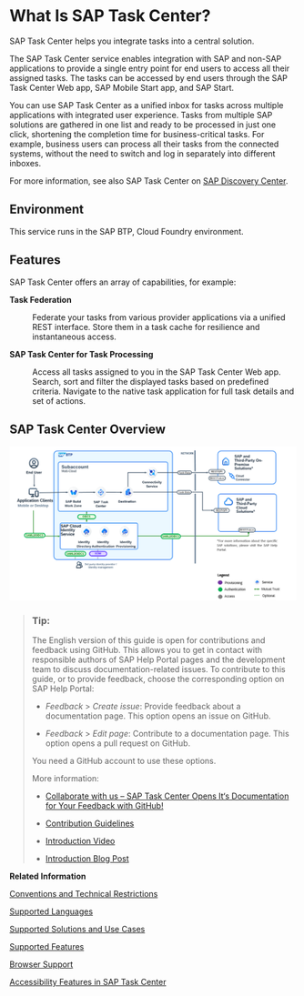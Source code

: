 <!-- loio9693186f1fe54cbe801085d6bdfe8287 -->

# What Is SAP Task Center?

SAP Task Center helps you integrate tasks into a central solution. 

The SAP Task Center service enables integration with SAP and non-SAP applications to provide a single entry point for end users to access all their assigned tasks. The tasks can be accessed by end users through the SAP Task Center Web app, SAP Mobile Start app, and SAP Start.

You can use SAP Task Center as a unified inbox for tasks across multiple applications with integrated user experience. Tasks from multiple SAP solutions are gathered in one list and ready to be processed in just one click, shortening the completion time for business-critical tasks. For example, business users can process all their tasks from the connected systems, without the need to switch and log in separately into different inboxes.

For more information, see also SAP Task Center on [SAP Discovery Center](https://discovery-center.cloud.sap/serviceCatalog/sap-task-center?region=all).



## Environment

This service runs in the SAP BTP, Cloud Foundry environment.



## Features

SAP Task Center offers an array of capabilities, for example:


<dl>
<dt><b>

Task Federation 

</b></dt>
<dd>

Federate your tasks from various provider applications via a unified REST interface. Store them in a task cache for resilience and instantaneous access.



</dd><dt><b>

SAP Task Center for Task Processing 

</b></dt>
<dd>

Access all tasks assigned to you in the SAP Task Center Web app. Search, sort and filter the displayed tasks based on predefined criteria. Navigate to the native task application for full task details and set of actions.



</dd>
</dl>



## SAP Task Center Overview

![BTP services setup within a customer's subaccount for SAP Task Center. It includes user access, key components like SAP Build Work Zone, SAP Cloud Identity Services and other integrated services.](images/SAP_Task_Center_Level_2_Diagram_07fe584.png)

> ### Tip:  
> The English version of this guide is open for contributions and feedback using GitHub. This allows you to get in contact with responsible authors of SAP Help Portal pages and the development team to discuss documentation-related issues. To contribute to this guide, or to provide feedback, choose the corresponding option on SAP Help Portal:
> 
> -   *Feedback* \> *Create issue*: Provide feedback about a documentation page. This option opens an issue on GitHub.
> 
> -   *Feedback* \> *Edit page*: Contribute to a documentation page. This option opens a pull request on GitHub.
> 
> 
> You need a GitHub account to use these options.
> 
> More information:
> 
> -   [Collaborate with us – SAP Task Center Opens It‘s Documentation for Your Feedback with GitHub!](https://blogs.sap.com/2023/02/01/collaborate-with-us-sap-task-center-opens-its-documentation-for-your-feedback-with-github/comment-page-1/#comment-658159)
> 
> -   [Contribution Guidelines](https://help.sap.com/docs/open-documentation-initiative/contribution-guidelines/readme.html)
> 
> -   [Introduction Video](https://www.youtube.com/watch?v=WJ0oarMlVW4)
> 
> -   [Introduction Blog Post](https://blogs.sap.com/2021/11/29/sap-btp-documentation-goes-github-new-collaboration-process/)

**Related Information**  


[Conventions and Technical Restrictions](conventions-and-technical-restrictions-f0f13bf.md "These conventions and restrictions apply to the SAP Task Center.")

[Supported Languages](supported-languages-c66c693.md "See the languages, supported by SAP Task Center for tasks and task definitions, which are coming from SAP or third-party task providers.")

[Supported Solutions and Use Cases](supported-solutions-and-use-cases-758209c.md "Review the list of the supported solutions and use cases in SAP Task Center.")

[Supported Features](supported-features-257a0ad.md "See the SAP Task Center features, supported by SAP, or third-party task providers.")

[Browser Support](browser-support-d769477.md "")

[Accessibility Features in SAP Task Center](accessibility-features-in-sap-task-center-b77f9a3.md "To optimize your experience of SAP Task Center, SAP Business Technology Platform (SAP BTP) provides features and settings that help you use the software efficiently.")

